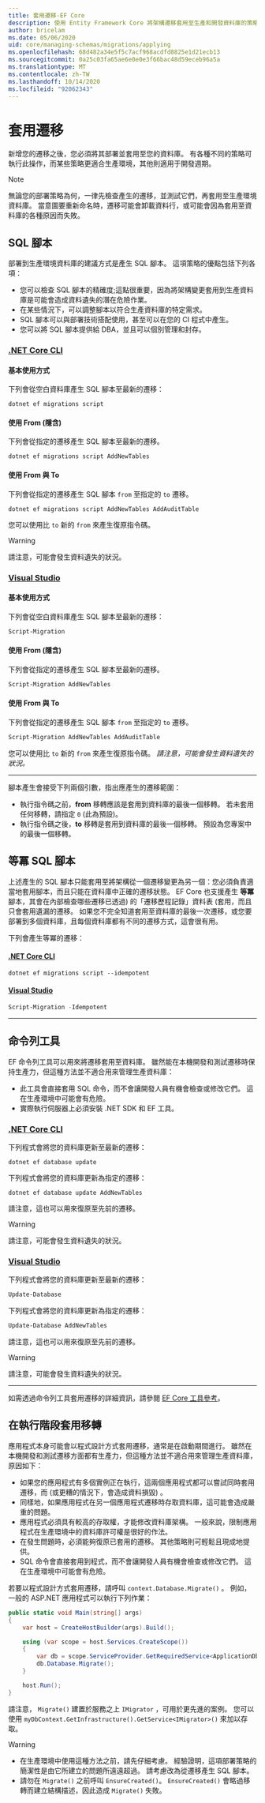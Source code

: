 ```yaml
---
title: 套用遷移-EF Core
description: 使用 Entity Framework Core 將架構遷移套用至生產和開發資料庫的策略
author: bricelam
ms.date: 05/06/2020
uid: core/managing-schemas/migrations/applying
ms.openlocfilehash: 68d482a34e5f5c7acf968acdfd8825e1d21ecb13
ms.sourcegitcommit: 0a25c03fa65ae6e0e0e3f66bac48d59eceb96a5a
ms.translationtype: MT
ms.contentlocale: zh-TW
ms.lasthandoff: 10/14/2020
ms.locfileid: "92062343"
---
```

# <a name="applying-migrations"></a>套用遷移

新增您的遷移之後，您必須將其部署並套用至您的資料庫。 有各種不同的策略可執行此操作，而某些策略更適合生產環境，其他則適用于開發週期。

> [!NOTE]
> 無論您的部署策略為何，一律先檢查產生的遷移，並測試它們，再套用至生產環境資料庫。 當意圖要重新命名時，遷移可能會卸載資料行，或可能會因為套用至資料庫的各種原因而失敗。

## <a name="sql-scripts"></a>SQL 腳本

部署到生產環境資料庫的建議方式是產生 SQL 腳本。 這項策略的優點包括下列各項：

* 您可以檢查 SQL 腳本的精確度;這點很重要，因為將架構變更套用到生產資料庫是可能會造成資料遺失的潛在危險作業。
* 在某些情況下，可以調整腳本以符合生產資料庫的特定需求。
* SQL 腳本可以與部署技術搭配使用，甚至可以在您的 CI 程式中產生。
* 您可以將 SQL 腳本提供給 DBA，並且可以個別管理和封存。

### <a name="net-core-cli"></a>[.NET Core CLI](#tab/dotnet-core-cli)

#### <a name="basic-usage"></a>基本使用方式

下列會從空白資料庫產生 SQL 腳本至最新的遷移：

```dotnetcli
dotnet ef migrations script
```

#### <a name="with-from-to-implied"></a>使用 From (隱含)

下列會從指定的遷移產生 SQL 腳本至最新的遷移。

```dotnetcli
dotnet ef migrations script AddNewTables
```

#### <a name="with-from-and-to"></a>使用 From 與 To

下列會從指定的遷移產生 SQL 腳本 `from` 至指定的 `to` 遷移。

```dotnetcli
dotnet ef migrations script AddNewTables AddAuditTable
```

您可以使用比 `to` 新的 `from` 來產生復原指令碼。

> [!WARNING]
> 請注意，可能會發生資料遺失的狀況。

### <a name="visual-studio"></a>[Visual Studio](#tab/vs)

#### <a name="basic-usage"></a>基本使用方式

下列會從空白資料庫產生 SQL 腳本至最新的遷移：

```powershell
Script-Migration
```

#### <a name="with-from-to-implied"></a>使用 From (隱含)

下列會從指定的遷移產生 SQL 腳本至最新的遷移。

```powershell
Script-Migration AddNewTables
```

#### <a name="with-from-and-to"></a>使用 From 與 To

下列會從指定的遷移產生 SQL 腳本 `from` 至指定的 `to` 遷移。

```powershell
Script-Migration AddNewTables AddAuditTable
```
您可以使用比 `to` 新的 `from` 來產生復原指令碼。 *請注意，可能會發生資料遺失的狀況。*

***

腳本產生會接受下列兩個引數，指出應產生的遷移範圍：

* 執行指令碼之前，**from** 移轉應該是套用到資料庫的最後一個移轉。 若未套用任何移轉，請指定 `0` (此為預設)。
* 執行指令碼之後，**to** 移轉是套用到資料庫的最後一個移轉。 預設為您專案中的最後一個移轉。

## <a name="idempotent-sql-scripts"></a>等冪 SQL 腳本

上述產生的 SQL 腳本只能套用至將架構從一個遷移變更為另一個：您必須負責適當地套用腳本，而且只能在資料庫中正確的遷移狀態。 EF Core 也支援產生 **等冪** 腳本，其會在內部檢查哪些遷移已透過) 的「遷移歷程記錄」資料表 (套用，而且只會套用遺漏的遷移。 如果您不完全知道套用至資料庫的最後一次遷移，或您要部署到多個資料庫，且每個資料庫都有不同的遷移方式，這會很有用。

下列會產生等冪的遷移：

#### <a name="net-core-cli"></a>[.NET Core CLI](#tab/dotnet-core-cli)

```dotnetcli
dotnet ef migrations script --idempotent
```

#### <a name="visual-studio"></a>[Visual Studio](#tab/vs)

```powershell
Script-Migration -Idempotent
```

***

## <a name="command-line-tools"></a>命令列工具

EF 命令列工具可以用來將遷移套用至資料庫。 雖然能在本機開發和測試遷移時保持生產力，但這種方法並不適合用來管理生產資料庫：

* 此工具會直接套用 SQL 命令，而不會讓開發人員有機會檢查或修改它們。 這在生產環境中可能會有危險。
* 實際執行伺服器上必須安裝 .NET SDK 和 EF 工具。

### <a name="net-core-cli"></a>[.NET Core CLI](#tab/dotnet-core-cli)

下列程式會將您的資料庫更新至最新的遷移：

```dotnetcli
dotnet ef database update
```

下列程式會將您的資料庫更新為指定的遷移：

```dotnetcli
dotnet ef database update AddNewTables
```

請注意，這也可以用來復原至先前的遷移。

> [!WARNING]
> 請注意，可能會發生資料遺失的狀況。

### <a name="visual-studio"></a>[Visual Studio](#tab/vs)

下列程式會將您的資料庫更新至最新的遷移：

```powershell
Update-Database
```

下列程式會將您的資料庫更新為指定的遷移：

```powershell
Update-Database AddNewTables
```

請注意，這也可以用來復原至先前的遷移。

> [!WARNING]
> 請注意，可能會發生資料遺失的狀況。

***

如需透過命令列工具套用遷移的詳細資訊，請參閱 [EF Core 工具參考](xref:core/miscellaneous/cli/index)。

## <a name="apply-migrations-at-runtime"></a>在執行階段套用移轉

應用程式本身可能會以程式設計方式套用遷移，通常是在啟動期間進行。 雖然在本機開發和測試遷移方面都有生產力，但這種方法並不適合用來管理生產資料庫，原因如下：

* 如果您的應用程式有多個實例正在執行，這兩個應用程式都可以嘗試同時套用遷移，而 (或更糟的情況下，會造成資料損毀) 。
* 同樣地，如果應用程式在另一個應用程式遷移時存取資料庫，這可能會造成嚴重的問題。
* 應用程式必須具有較高的存取權，才能修改資料庫架構。 一般來說，限制應用程式在生產環境中的資料庫許可權是很好的作法。
* 在發生問題時，必須能夠復原已套用的遷移。 其他策略則可輕鬆且現成地提供。
* SQL 命令會直接套用到程式，而不會讓開發人員有機會檢查或修改它們。 這在生產環境中可能會有危險。

若要以程式設計方式套用遷移，請呼叫 `context.Database.Migrate()` 。 例如，一般的 ASP.NET 應用程式可以執行下列作業：

```csharp
public static void Main(string[] args)
{
    var host = CreateHostBuilder(args).Build();

    using (var scope = host.Services.CreateScope())
    {
        var db = scope.ServiceProvider.GetRequiredService<ApplicationDbContext>();
        db.Database.Migrate();
    }

    host.Run();
}
```

請注意， `Migrate()` 建置於服務之上 `IMigrator` ，可用於更先進的案例。 您可以使用 `myDbContext.GetInfrastructure().GetService<IMigrator>()` 來加以存取。

> [!WARNING]
>
> * 在生產環境中使用這種方法之前，請先仔細考慮。 經驗證明，這項部署策略的簡潔性是由它所建立的問題所遠遠超過。 請考慮改為從遷移產生 SQL 腳本。
> * 請勿在 `Migrate()` 之前呼叫 `EnsureCreated()`。 `EnsureCreated()` 會略過移轉而建立結構描述，因此造成 `Migrate()` 失敗。
